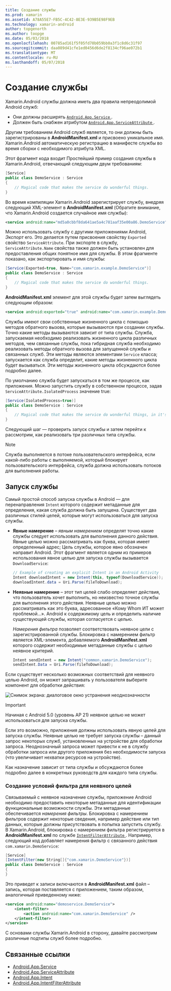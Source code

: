 ```yaml
---
title: Создание службы
ms.prod: xamarin
ms.assetid: A78A55E7-FB5C-4C42-8E3E-939B5E98F9EB
ms.technology: xamarin-android
author: topgenorth
ms.author: toopge
ms.date: 05/03/2018
ms.openlocfilehash: 00785ad161f5f05fd70b059bb0a3f1c8d6c31f97
ms.sourcegitcommit: daa089d41cfe1ed0456d6de2f8134cf96ae072b1
ms.translationtype: MT
ms.contentlocale: ru-RU
ms.lasthandoff: 05/07/2018
---
```

# <a name="creating-a-service"></a>Создание службы

Xamarin.Android службы должна иметь два правила непреодолимой Android служб:

* Они должны расширять [ `Android.App.Service` ](https://developer.xamarin.com/api/type/Android.App.Service/).
* Должен быть снабжен атрибутом [ `Android.App.ServiceAttribute` ](https://developer.xamarin.com/api/type/Android.App.ServiceAttribute/).

Другим требованием Android служб является, то они должны быть зарегистрированы в **AndroidManifest.xml** и присвоено уникальное имя. Xamarin.Android автоматическую регистрацию в манифесте службы во время сборки с необходимого атрибута XML.

Этот фрагмент кода входит Простейший пример создания службы в Xamarin.Android, отвечающий следующим двум требованиям:  

```csharp
[Service]
public class DemoService : Service
{
    // Magical code that makes the service do wonderful things.
}
```

Во время компиляции Xamarin.Android зарегистрирует службу, внедряя следующий XML-элемент в **AndroidManifest.xml** (Обратите внимание, что Xamarin.Android создается случайное имя службы):

```xml
<service android:name="md5a0cbbf8da641ae5a4c781aaf35e00a86.DemoService" />
```

Можно использовать службу с другими приложениями Android, _Экспорт_ его. Это делается путем присвоения свойству `Exported` свойство `ServiceAttribute`. При экспорте в службу, `ServiceAttribute.Name` свойства также должен быть установлен для предоставления общих понятное имя для службы. В этом фрагменте показано, как экспортировать и имя службы:

```csharp
[Service(Exported=true, Name="com.xamarin.example.DemoService")]
public class DemoService : Service
{
    // Magical code that makes the service do wonderful things.
}
```

**AndroidManifest.xml** элемент для этой службы будет затем выглядеть следующим образом:

```xml
<service android:exported="true" android:name="com.xamarin.example.DemoService" />
```

Службы имеют свои собственные жизненного цикла с помощью методов обратного вызова, которые вызываются при создании службы. Точно какие методы вызываются зависит от типа службы. Служба, запускаемая необходимо реализовать жизненного цикла различных методов, чем связанные службы, пока гибридная служба необходимо реализовать методы обратного вызова для запущенной службы и связанных служб. Эти методы являются элементами `Service` класса; запускается как служба определит, какие методы жизненного цикла будет вызываться. Эти методы жизненного цикла обсуждаются более подробно далее.

По умолчанию служба будет запускаться в том же процессе, как приложения. Можно запустить службу в собственном процессе, задав `ServiceAttribute.IsolatedProcess` значение true:

```csharp
[Service(IsolatedProcess=true)]
public class DemoService : Service
{
    // Magical code that makes the service do wonderful things, in it's own process!
}
```

Следующий шаг — проверить запуск службы и затем перейти к рассмотрим, как реализовать три различных типа службы.

> [!NOTE]
> Служба выполняется в потоке пользовательского интерфейса, если какой-либо работы с выполняемой, который блокирует пользовательского интерфейса, служба должна использовать потоков для выполнения работы.

## <a name="starting-a-service"></a>Запуск службы

Самый простой способ запуска службы в Android — для перенаправления `Intent` которого содержит метаданные для определения, какая служба должна быть запущена. Существует два различных стилей целей, которые могут использоваться для запуска службы.

-   **Явные намерение** &ndash; _явным намерением_ определят точно какие службы следует использовать для выполнения данного действия. Явные целью можно рассматривать как буква, которая имеет определенный адрес; Цель службы, которое явно обозначен направит Android. Этот фрагмент является одним из примеров использования явное целью для запуска службы вызывается `DownloadService`:

    ```csharp
    // Example of creating an explicit Intent in an Android Activity
    Intent downloadIntent = new Intent(this, typeof(DownloadService));
    downloadIntent.data = Uri.Parse(fileToDownload);
    ```

-   **Неявные намерение** &ndash; этот тип целей слабо определяет действия, что пользователь хочет выполнить, но неизвестно точное службы для выполнения этого действия. Неявные целью можно рассматривать как это буква, адресованное «Кому Whom ИТ может проблемой...».
    Android к содержимому цель и определить наличие существующей службы, которая согласуется с целью.

    _Намерения фильтра_ позволяет соответствовать неявное цели с зарегистрированной службы. Блокировка с намерением фильтр является XML-элемента, добавляемого **AndroidManifest.xml** которого содержит необходимые метаданные службы с целью неявное критерий.

    ```csharp
    Intent sendIntent = new Intent("common.xamarin.DemoService");
    sendIntent.Data = Uri.Parse(fileToDownload);
    ```

Если существует несколько возможных соответствий для неявного целью Android, он может запрашивать у пользователя выберите компонент для обработки действия:

![Снимок экрана: диалоговое окно устранения неоднозначности](images/creating-a-service-01.png "снимок экрана: диалоговое окно устранения неоднозначности")

> [!IMPORTANT]
> Начиная с Android 5.0 (уровень AP 21) неявное целью не может использоваться для запуска службы.

Если это возможно, приложения должны использовать явную целей для запуска службы. Неявные целью не требует запуска службы &ndash; данный запрос некоторых служб, установленных на устройстве для обработки запроса. Неоднозначный запроса может привести к не в службу обработки запроса или другого приложения без необходимости запуска (что увеличивает нехватки ресурсов на устройстве).

Как назначение зависит от типа службы и обсуждаются более подробно далее в конкретных руководств для каждого типа службы.


### <a name="creating-an-intent-filter-for-implicit-intents"></a>Создание условий фильтра для неявного целей

Связываемый с неявное назначение службы, приложение Android необходимо предоставить некоторые метаданные для идентификации функциональные возможности службы. Эти метаданные обеспечивается _намерения фильтры_. Блокировка с намерением фильтров содержит некоторые сведения, например действие или тип данных, которые должны присутствовать в попытка запустить службу. В Xamarin.Android, блокировка с намерением фильтра регистрируется в **AndroidManifest.xml** по службе [ `IntentFilterAttribute` ](https://developer.xamarin.com/api/type/Android.App.IntentFilterAttribute/). Например, следующий код добавляет намерения фильтр с связанного действия `com.xamarin.DemoService`:

```csharp
[Service]
[IntentFilter(new String[]{"com.xamarin.DemoService"})]
public class DemoService : Service
{
}
```

Это приведет к записи включаются в **AndroidManifest.xml** файл &ndash; запись, которая поставляется с приложением, таким образом, аналогичный приведенному ниже:

```xml
<service android:name="demoservice.DemoService">
    <intent-filter>
        <action android:name="com.xamarin.DemoService" />
    </intent-filter>
</service>
```

С основами службы Xamarin.Android в сторону, давайте рассмотрим различные подтипы служб более подробно.


## <a name="related-links"></a>Связанные ссылки

- [Android.App.Service](https://developer.xamarin.com/api/type/Android.App.Service/)
- [Android.App.ServiceAttribute](https://developer.xamarin.com/api/type/Android.App.ServiceAttribute/)
- [Android.App.Intent](https://developer.xamarin.com/api/type/Android.Content.Intent/)
- [Android.App.IntentFilterAttribute](https://developer.xamarin.com/api/type/Android.App.IntentFilterAttribute/)
